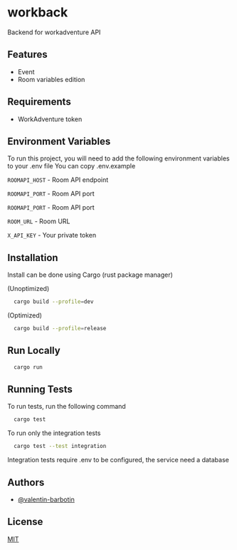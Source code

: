 
# workback

Backend for workadventure API

## Features

- Event
- Room variables edition

## Requirements

- WorkAdventure token

## Environment Variables

To run this project, you will need to add the following environment variables to your .env file
You can copy .env.example

`ROOMAPI_HOST` - Room API endpoint

`ROOMAPI_PORT` - Room API port

`ROOMAPI_PORT` - Room API port

`ROOM_URL` -  Room URL

`X_API_KEY` -  Your private token

## Installation

Install can be done using Cargo (rust package manager)

(Unoptimized)

```bash
  cargo build --profile=dev
```

(Optimized)

```bash
  cargo build --profile=release
```

## Run Locally

```bash
  cargo run
```

## Running Tests

To run tests, run the following command

```bash
  cargo test
```

To run only the integration tests

```bash
  cargo test --test integration
```

Integration tests require .env to be configured, the service need a database

## Authors

- [@valentin-barbotin](https://www.github.com/valentin-barbotin)

## License

[MIT](https://choosealicense.com/licenses/mit/)
